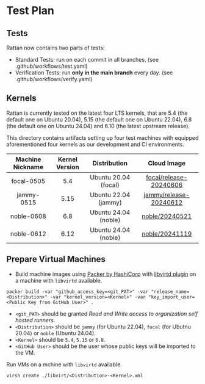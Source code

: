# Test Plan

## Tests

Rattan now contains two parts of tests:

* Standard Tests: run on each commit in all branches. (see .github/workflows/test.yaml)
* Verification Tests: run **only in the main branch** every day. (see .github/workflows/verify.yaml)

## Kernels

Rattan is currently tested on the latest four LTS kernels, that are 5.4 (the default one on Ubuntu 20.04), 5.15 (the default one on Ubuntu 22.04), 6.8 (the default one on Ubuntu 24.04) and 6.10 (the latest upstream release).

This directory contains artifacts setting up four test machines with equipped aforementioned four kernels as our development and CI environments.

| Machine Nickname | Kernel Version | Distribution | Cloud Image |
| :---: | :---: | :---: | :---: |
| focal-0505 | 5.4 | Ubuntu 20.04 (focal) | [focal/release-20240606](https://cloud-images.ubuntu.com/releases/focal/release-20230908/ubuntu-20.04-server-cloudimg-amd64-disk-kvm.img) |
| jammy-0515 | 5.15 | Ubuntu 22.04 (jammy) | [jammy/release-20240612](https://cloud-images.ubuntu.com/releases/22.04/release-20230914/ubuntu-22.04-server-cloudimg-amd64-disk-kvm.img) |
| noble-0608 | 6.8 | Ubuntu 24.04 (noble) | [noble/20240521](https://cloud-images.ubuntu.com/releases/24.04/release-20240608/ubuntu-24.04-server-cloudimg-amd64.img) |
| noble-0612 | 6.12 | Ubuntu 24.04 (noble) | [noble/20241119](https://cloud-images.ubuntu.com/releases/24.04/release-20241119/ubuntu-24.04-server-cloudimg-amd64.img) |

## Prepare Virtual Machines

* Build machine images using [Packer by HashiCorp](https://www.packer.io/) with [libvirtd plugin](https://developer.hashicorp.com/packer/plugins/builders/libvirt) on a machine with `libvirtd` available.

```shell
packer build -var "github_access_key=<git_PAT>" -var "release_name=<Distribution>" -var "kernel_version=<Kernel>" -var "key_import_user=<Public Key from GitHub User>" .
```

* `<git_PAT>` should be granted *Read and Write access to organization self hosted runners*.
* `<Distribution>` should be `jammy` (for Ubuntu 22.04), `focal` (for Ubutnu 20.04) or `noble` (Ubuntu 24.04).
* `<Kernel>` should be `5.4`, `5.15` or `6.8`.
* `<GitHub User>` should be the user whose public keys will be imported to the VM.

Run VMs on a mchine with `libvirtd` available.

```shell
virsh create ./libvirt/<Distribution>-<Kernel>.xml
```
